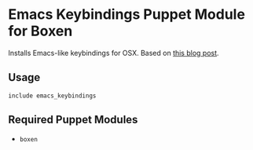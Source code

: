 # Emacs Keybindings Puppet Module for Boxen

Installs Emacs-like keybindings for OSX. Based on
[this blog post](http://lelf.lu/posts/emacs-keybindings-mac-os-x.html).

## Usage

```puppet
include emacs_keybindings
```

## Required Puppet Modules

* `boxen`
